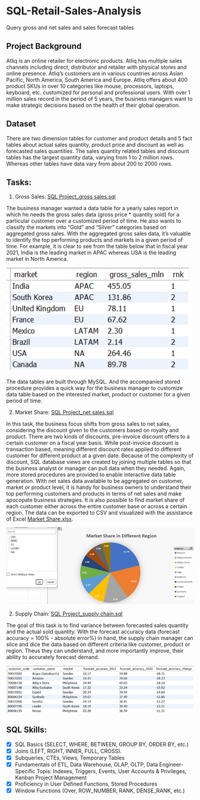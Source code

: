 # SQL-Retail-Sales-Analysis
Query gross and net sales and  sales forecast tables
## Project Background
Atliq is an online retailer for electronic products. Atliq has multiple sales channels including direct, distributor and retailer with physical stores and online presence. Atliq’s customers are in various countries across Asian Pacific, North America, South America and Europe. Atliq offers about 400 product SKUs in over 10 categories like mouse, processors, laptops, keyboard, etc. customized for personal and professional users. With over 1 million sales record in the period of 5 years, the business managers want to make strategic decisions based on the health of their global operation.
## Dataset
There are two dimension tables for customer and product details and 5 fact tables about actual sales quantity, product price and discount as well as forecasted sales quantities.
The sales quantity related tables and discount tables has the largest quantity data, varying from 1 to 2 million rows. Whereas other tables have data vary from about 200 to 2000 rows.
## Tasks: 
1. Gross Sales: [SQL Project_gross sales.sql](https://github.com/Sophie-XL/SQL-Retail-Sales-Analysis/blob/a4c72d2a6dd73e98071c72d35ab1109afa00a23c/SQL%20Project_gross%20sales.sql)

The business manager wanted a data table for a yearly sales report in which he needs the gross sales data (gross price * quantity sold) for a particular customer over a customized period of time. He also wants to classify the markets into “Gold” and “Silver” categories based on aggregated gross sales. With the aggregated gross sales data, it’s valuable to identify the top performing products and markets in a given period of time. For example, it is clear to see from the table below that in fiscal year 2021, India is the leading market in APAC whereas USA is the leading market in North America.

![gross sales table](https://github.com/Sophie-XL/SQL-Retail-Sales-Analysis/blob/ce78b366216e9f19552947f30622f8a5083e5224/gross%20sales%20rank.png) 

The data tables are built through MySQL. And the accompanied stored procedure provides a quick way for the business manager to customize data table based on the interested market, product or customer for a given period of time.
 
2. Market Share: [SQL Project_net sales.sql](https://github.com/Sophie-XL/SQL-Retail-Sales-Analysis/blob/a4c72d2a6dd73e98071c72d35ab1109afa00a23c/SQL%20Project_market%20share.sql)

In this task, the business focus shifts from gross sales to net sales, considering the discount given to the customers based on royalty and product. There are two kinds of discounts, pre-invoice discount offers to a certain customer on a fiscal year basis. While post-invoice discount is transaction based, meaning different discount rates applied to different customer for different product at a given date. Because of the complexity of discount, SQL database views are created by joining multiple tables so that the business analyst or manager can pull data when they needed. Again, more stored procedures are provided to enable interactive data table generation.
With net sales data available to be aggregated on customer, market or product level, it is handy for business owners to understand their top performing customers and products in terms of net sales and make apocopate business strategies. It is also possible to find market share of each customer either across the entire customer base or across a certain region. The data can be exported to CSV and visualized with the assistance of Excel [Market Share.xlsx](https://github.com/Sophie-XL/SQL-Retail-Sales-Analysis/blob/a4c72d2a6dd73e98071c72d35ab1109afa00a23c/Market%20Share.xlsx).

![market share table](https://github.com/Sophie-XL/SQL-Retail-Sales-Analysis/blob/ce78b366216e9f19552947f30622f8a5083e5224/regional%20market%20share.png)
 
2. Supply Chain: [SQL Project_supply chain.sql](https://github.com/Sophie-XL/SQL-Retail-Sales-Analysis/blob/a4c72d2a6dd73e98071c72d35ab1109afa00a23c/SQL%20Project_supply%20chain.sql)

The goal of this task is to find variance between forecasted sales quantity and the actual sold quantity. With the forecast accuracy data (forecast accuracy = 100% - absolute error%) in hand, the supply chain manager can slice and dice the data based on different criteria like customer, product or region. Theus they can understand, and more importantly improve, their ability to accurately forecast demand.
 
![sales forecast table](https://github.com/Sophie-XL/SQL-Retail-Sales-Analysis/blob/ce78b366216e9f19552947f30622f8a5083e5224/sales%20forecast%20accuracy.png)


## SQL Skills:
- [x]	SQL Basics (SELECT, WHERE, BETWEEN, GROUP BY, ORDER BY, etc.)
- [x]	Joins (LEFT, RIGHT, INNER, FULL, CROSS).
- [x]	Subqueries, CTEs, Views, Temporary Tables
- [x]	Fundamentals of ETL, Data Warehouse, OLAP, OLTP, Data Engineer-Specific Topis: Indexes, Triggers, Events, User Accounts & Privileges, Kanban Project Management
- [x]	Proficiency in User Defined Functions, Stored Procedures
- [x]	Window Functions (Over, ROW_NUMBER, RANK, DENSE_RANK, etc.)
